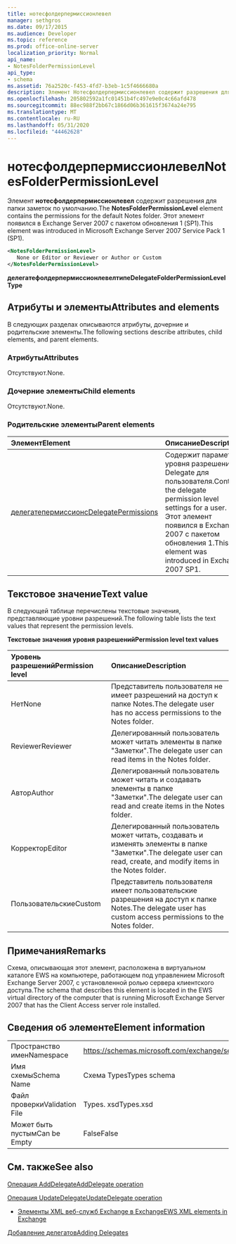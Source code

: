 ```yaml
---
title: нотесфолдерпермиссионлевел
manager: sethgros
ms.date: 09/17/2015
ms.audience: Developer
ms.topic: reference
ms.prod: office-online-server
localization_priority: Normal
api_name:
- NotesFolderPermissionLevel
api_type:
- schema
ms.assetid: 76a2520c-f453-4fd7-b3eb-1c5f4666680a
description: Элемент Нотесфолдерпермиссионлевел содержит разрешения для папки заметок по умолчанию. Этот элемент появился в Exchange Server 2007 с пакетом обновления 1 (SP1).
ms.openlocfilehash: 205802592a1fc01451b4fc497e9e0c4c66afd478
ms.sourcegitcommit: 88ec988f2bb67c1866d06b361615f3674a24e795
ms.translationtype: MT
ms.contentlocale: ru-RU
ms.lasthandoff: 05/31/2020
ms.locfileid: "44462628"
---
```

# <a name="notesfolderpermissionlevel"></a><span data-ttu-id="dd401-104">нотесфолдерпермиссионлевел</span><span class="sxs-lookup"><span data-stu-id="dd401-104">NotesFolderPermissionLevel</span></span>

<span data-ttu-id="dd401-105">Элемент **нотесфолдерпермиссионлевел** содержит разрешения для папки заметок по умолчанию.</span><span class="sxs-lookup"><span data-stu-id="dd401-105">The **NotesFolderPermissionLevel** element contains the permissions for the default Notes folder.</span></span> <span data-ttu-id="dd401-106">Этот элемент появился в Exchange Server 2007 с пакетом обновления 1 (SP1).</span><span class="sxs-lookup"><span data-stu-id="dd401-106">This element was introduced in Microsoft Exchange Server 2007 Service Pack 1 (SP1).</span></span> 
  
```xml
<NotesFolderPermissionLevel>
   None or Editor or Reviewer or Author or Custom
</NotesFolderPermissionLevel>
```

 <span data-ttu-id="dd401-107">**делегатефолдерпермиссионлевелтипе**</span><span class="sxs-lookup"><span data-stu-id="dd401-107">**DelegateFolderPermissionLevelType**</span></span>
## <a name="attributes-and-elements"></a><span data-ttu-id="dd401-108">Атрибуты и элементы</span><span class="sxs-lookup"><span data-stu-id="dd401-108">Attributes and elements</span></span>

<span data-ttu-id="dd401-109">В следующих разделах описываются атрибуты, дочерние и родительские элементы.</span><span class="sxs-lookup"><span data-stu-id="dd401-109">The following sections describe attributes, child elements, and parent elements.</span></span>
  
### <a name="attributes"></a><span data-ttu-id="dd401-110">Атрибуты</span><span class="sxs-lookup"><span data-stu-id="dd401-110">Attributes</span></span>

<span data-ttu-id="dd401-111">Отсутствуют.</span><span class="sxs-lookup"><span data-stu-id="dd401-111">None.</span></span>
  
### <a name="child-elements"></a><span data-ttu-id="dd401-112">Дочерние элементы</span><span class="sxs-lookup"><span data-stu-id="dd401-112">Child elements</span></span>

<span data-ttu-id="dd401-113">Отсутствуют.</span><span class="sxs-lookup"><span data-stu-id="dd401-113">None.</span></span>
  
### <a name="parent-elements"></a><span data-ttu-id="dd401-114">Родительские элементы</span><span class="sxs-lookup"><span data-stu-id="dd401-114">Parent elements</span></span>

|<span data-ttu-id="dd401-115">**Элемент**</span><span class="sxs-lookup"><span data-stu-id="dd401-115">**Element**</span></span>|<span data-ttu-id="dd401-116">**Описание**</span><span class="sxs-lookup"><span data-stu-id="dd401-116">**Description**</span></span>|
|:-----|:-----|
|[<span data-ttu-id="dd401-117">делегатепермиссионс</span><span class="sxs-lookup"><span data-stu-id="dd401-117">DelegatePermissions</span></span>](delegatepermissions.md) <br/> |<span data-ttu-id="dd401-118">Содержит параметры уровня разрешений Delegate для пользователя.</span><span class="sxs-lookup"><span data-stu-id="dd401-118">Contains the delegate permission level settings for a user.</span></span> <span data-ttu-id="dd401-119">Этот элемент появился в Exchange 2007 с пакетом обновления 1.</span><span class="sxs-lookup"><span data-stu-id="dd401-119">This element was introduced in Exchange 2007 SP1.</span></span>  <br/> |
   
## <a name="text-value"></a><span data-ttu-id="dd401-120">Текстовое значение</span><span class="sxs-lookup"><span data-stu-id="dd401-120">Text value</span></span>

<span data-ttu-id="dd401-121">В следующей таблице перечислены текстовые значения, представляющие уровни разрешений.</span><span class="sxs-lookup"><span data-stu-id="dd401-121">The following table lists the text values that represent the permission levels.</span></span>
  
<span data-ttu-id="dd401-122">**Текстовые значения уровня разрешений**</span><span class="sxs-lookup"><span data-stu-id="dd401-122">**Permission level text values**</span></span>

|<span data-ttu-id="dd401-123">**Уровень разрешений**</span><span class="sxs-lookup"><span data-stu-id="dd401-123">**Permission level**</span></span>|<span data-ttu-id="dd401-124">**Описание**</span><span class="sxs-lookup"><span data-stu-id="dd401-124">**Description**</span></span>|
|:-----|:-----|
|<span data-ttu-id="dd401-125">Нет</span><span class="sxs-lookup"><span data-stu-id="dd401-125">None</span></span>  <br/> |<span data-ttu-id="dd401-126">Представитель пользователя не имеет разрешений на доступ к папке Notes.</span><span class="sxs-lookup"><span data-stu-id="dd401-126">The delegate user has no access permissions to the Notes folder.</span></span>  <br/> |
|<span data-ttu-id="dd401-127">Reviewer</span><span class="sxs-lookup"><span data-stu-id="dd401-127">Reviewer</span></span>  <br/> |<span data-ttu-id="dd401-128">Делегированный пользователь может читать элементы в папке "Заметки".</span><span class="sxs-lookup"><span data-stu-id="dd401-128">The delegate user can read items in the Notes folder.</span></span>  <br/> |
|<span data-ttu-id="dd401-129">Автор</span><span class="sxs-lookup"><span data-stu-id="dd401-129">Author</span></span>  <br/> |<span data-ttu-id="dd401-130">Делегированный пользователь может читать и создавать элементы в папке "Заметки".</span><span class="sxs-lookup"><span data-stu-id="dd401-130">The delegate user can read and create items in the Notes folder.</span></span>  <br/> |
|<span data-ttu-id="dd401-131">Корректор</span><span class="sxs-lookup"><span data-stu-id="dd401-131">Editor</span></span>  <br/> |<span data-ttu-id="dd401-132">Делегированный пользователь может читать, создавать и изменять элементы в папке "Заметки".</span><span class="sxs-lookup"><span data-stu-id="dd401-132">The delegate user can read, create, and modify items in the Notes folder.</span></span>  <br/> |
|<span data-ttu-id="dd401-133">Пользовательские</span><span class="sxs-lookup"><span data-stu-id="dd401-133">Custom</span></span>  <br/> |<span data-ttu-id="dd401-134">Представитель пользователя имеет пользовательские разрешения на доступ к папке Notes.</span><span class="sxs-lookup"><span data-stu-id="dd401-134">The delegate user has custom access permissions to the Notes folder.</span></span>  <br/> |
   
## <a name="remarks"></a><span data-ttu-id="dd401-135">Примечания</span><span class="sxs-lookup"><span data-stu-id="dd401-135">Remarks</span></span>

<span data-ttu-id="dd401-136">Схема, описывающая этот элемент, расположена в виртуальном каталоге EWS на компьютере, работающем под управлением Microsoft Exchange Server 2007, с установленной ролью сервера клиентского доступа.</span><span class="sxs-lookup"><span data-stu-id="dd401-136">The schema that describes this element is located in the EWS virtual directory of the computer that is running Microsoft Exchange Server 2007 that has the Client Access server role installed.</span></span>
  
## <a name="element-information"></a><span data-ttu-id="dd401-137">Сведения об элементе</span><span class="sxs-lookup"><span data-stu-id="dd401-137">Element information</span></span>

|||
|:-----|:-----|
|<span data-ttu-id="dd401-138">Пространство имен</span><span class="sxs-lookup"><span data-stu-id="dd401-138">Namespace</span></span>  <br/> |https://schemas.microsoft.com/exchange/services/2006/types  <br/> |
|<span data-ttu-id="dd401-139">Имя схемы</span><span class="sxs-lookup"><span data-stu-id="dd401-139">Schema Name</span></span>  <br/> |<span data-ttu-id="dd401-140">Схема Types</span><span class="sxs-lookup"><span data-stu-id="dd401-140">Types schema</span></span>  <br/> |
|<span data-ttu-id="dd401-141">Файл проверки</span><span class="sxs-lookup"><span data-stu-id="dd401-141">Validation File</span></span>  <br/> |<span data-ttu-id="dd401-142">Types. xsd</span><span class="sxs-lookup"><span data-stu-id="dd401-142">Types.xsd</span></span>  <br/> |
|<span data-ttu-id="dd401-143">Может быть пустым</span><span class="sxs-lookup"><span data-stu-id="dd401-143">Can be Empty</span></span>  <br/> |<span data-ttu-id="dd401-144">False</span><span class="sxs-lookup"><span data-stu-id="dd401-144">False</span></span>  <br/> |
   
## <a name="see-also"></a><span data-ttu-id="dd401-145">См. также</span><span class="sxs-lookup"><span data-stu-id="dd401-145">See also</span></span>



[<span data-ttu-id="dd401-146">Операция AddDelegate</span><span class="sxs-lookup"><span data-stu-id="dd401-146">AddDelegate operation</span></span>](adddelegate-operation.md)
  
[<span data-ttu-id="dd401-147">Операция UpdateDelegate</span><span class="sxs-lookup"><span data-stu-id="dd401-147">UpdateDelegate operation</span></span>](updatedelegate-operation.md)


- [<span data-ttu-id="dd401-148">Элементы XML веб-служб Exchange в Exchange</span><span class="sxs-lookup"><span data-stu-id="dd401-148">EWS XML elements in Exchange</span></span>](ews-xml-elements-in-exchange.md)


[<span data-ttu-id="dd401-149">Добавление делегатов</span><span class="sxs-lookup"><span data-stu-id="dd401-149">Adding Delegates</span></span>](https://msdn.microsoft.com/library/3a744150-66a3-4a13-9433-793603ba5038%28Office.15%29.aspx)

